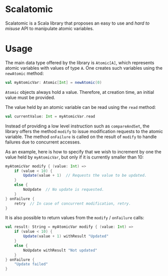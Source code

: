 Scalatomic
==========

Scalatomic is a Scala library that proposes an easy to use and *hard to misuse* API to manipulate atomic variables.

Usage
=====

The main data type offered by the library is `Atomic[A]`, which represents atomic variables with values of type `A`. One creates such variables using the `newAtomic` method:

```scala
val myAtomicVar: Atomic[Int] = newAtomic(0)
```

`Atomic` objects always hold a value. Therefore, at creation time, an initial value must be provided.

The value held by an atomic variable can be read using the `read` method:

```scala
val currentValue: Int = myAtomicVar.read
```

Instead of providing a low level instruction such as `compareAndSet`, the library offers the method `modify` to issue modification requests to the atomic variable. The method `onFailure` is called on the result of `modify` to handle failures due to concurrent accesses.

As an example, here is how to specify that we wish to increment by one the value held by `myAtomicVar`, but only if it is currently smaller than 10:

```scala
myAtomicVar modify { (value: Int) =>
    if (value < 10) {
        Update(value + 1)  // Requests the value to be updated.
    }
    else {
        NoUpdate  // No update is requested.
    }
} onFailure {
    retry  // In case of concurrent modification, retry.
}
``` 

It is also possible to return values from the `modify` / `onFailure` calls:

```scala
val result: String = myAtomicVar modify { (value: Int) =>
    if (value < 10) {
        Update(value + 1) withResult "Updated"
    }
    else {
        NoUpdate withResult "Not updated"
    }
} onFailure {
    "Update failed"
}
```

